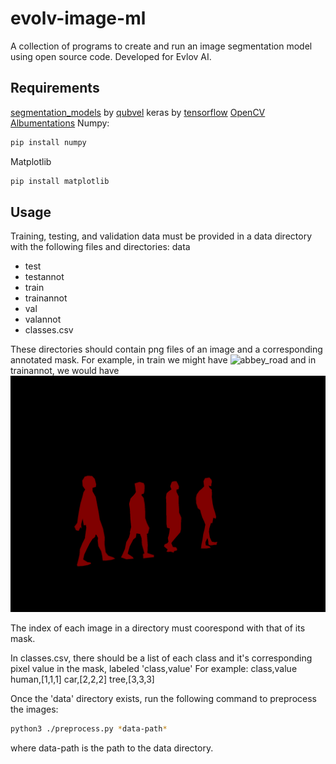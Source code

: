 # evolv-image-ml
A collection of programs to create and run an image segmentation model using open source code. Developed for Evlov AI.

## Requirements
[segmentation_models](https://github.com/qubvel/segmentation_models) by [qubvel](https://github.com/qubvel)
keras by [tensorflow](https://www.tensorflow.org/install)
[OpenCV](https://opencv.org/releases/)
[Albumentations](https://albumentations.ai/docs/getting_started/installation/)
Numpy:
```zsh
pip install numpy
```
Matplotlib
```zsh
pip install matplotlib
```

## Usage
Training, testing, and validation data must be provided in a data directory with the following files and directories:
data
- test
- testannot
- train
- trainannot
- val 
- valannot
- classes.csv

These directories should contain png files of an image and a corresponding annotated mask.
For example, in train we might have
![abbey_road](abbey_road_example/img.png)
and in trainannot, we would have
![mask](abbey_road_example/label.png)

The index of each image in a directory must coorespond with that of its mask.

In classes.csv, there should be a list of each class and it's corresponding pixel value in the mask, labeled 'class,value'
For example:
class,value
human,[1,1,1]
car,[2,2,2]
tree,[3,3,3]

Once the 'data' directory exists, run the following command to preprocess the images:
```zsh
python3 ./preprocess.py *data-path*
```
where data-path is the path to the data directory.